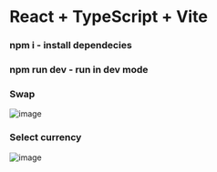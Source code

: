 # React + TypeScript + Vite

### npm i - install dependecies
### npm run dev - run in dev mode

### Swap
![image](https://github.com/damnnou/algebra-swap/assets/126786693/61d7d858-6278-4ac4-b00e-ad949b05939d)

### Select currency
![image](https://github.com/damnnou/algebra-swap/assets/126786693/ab9b12e2-defe-4b5f-b792-c1be05b04455)
